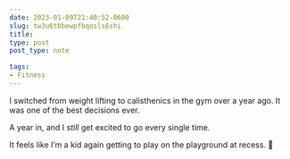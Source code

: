 ```yaml
---
date: 2023-01-09T21:40:52-0600
slug: tw3u6tbbewpfbqosls6shi
title: 
type: post
post_type: note

tags:
- Fitness
---
```

I switched from weight lifting to calisthenics in the gym over a year ago. It was one of the best decisions ever.


A year in, and I *still* get excited to go every single time.


It feels like I’m a kid again getting to play on the playground at recess. 🤸



